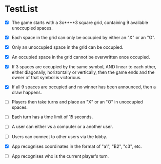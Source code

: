 # TestList

- [x] The game starts with a 3x****3 square grid, containing 9 available unoccupied spaces.
- [x] Each space in the grid can only be occupied by either an "X" or an "O".
- [x] Only an unoccupied space in the grid can be occupied.
- [x] An occupied space in the grid cannot be overwritten once occupied.
- [x] If 3 spaces are occupied by the same symbol, AND linear to each other, either diagonally, horizontally or vertically, then the game ends and the owner of that symbol is victorious.
- [x] If all 9 spaces are occupied and no winner has been announced, then a draw happens.
- [ ] Players then take turns and place an "X" or an "O" in unoccupied spaces.
- [ ] Each turn has a time limit of 15 seconds.
- [ ] A user can either vs a computer or a another user.
- [ ] Users can connect to other users via the lobby.

- [x] App recognises coordinates in the format of "a1", "B2", "c3", etc.
- [ ] App recognises who is the current player's turn.